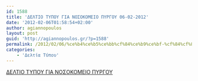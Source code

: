 ```yaml
---
id: 1588
title: 'ΔΕΛΤΙΟ ΤΥΠΟΥ ΓΙΑ ΝΟΣΟΚΟΜΕΙΟ ΠΥΡΓΟΥ 06-02-2012'
date: '2012-02-06T01:58:54+02:00'
author: agiannopoulos
layout: post
guid: 'http://agiannopoulos.gr/?p=1588'
permalink: /2012/02/06/%ce%b4%ce%b5%ce%bb%cf%84%ce%b9%ce%bf-%cf%84%cf%85%cf%80%ce%bf%cf%85-%ce%b3%ce%b9%ce%b1-%ce%bd%ce%bf%cf%83%ce%bf%ce%ba%ce%bf%ce%bc%ce%b5%ce%b9%ce%bf-%cf%80%cf%85%cf%81%ce%b3%ce%bf%cf%85-06-02-2012/
categories:
    - 'Δελτία Τύπου'
---
```


[ΔΕΛΤΙΟ ΤΥΠΟΥ ΓΙΑ ΝΟΣΟΚΟΜΕΙΟ ΠΥΡΓΟΥ](/wp-content/uploads/2012/04/ceb4ceb5cebbcf84ceb9cebf-cf84cf85cf80cebfcf85-ceb3ceb9ceb1-cebdcebfcf83cebfcebacebfcebcceb5ceb9cebf-cf80cf85cf81ceb3cebfcf85-06022012.doc)